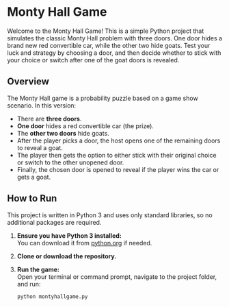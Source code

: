 # Monty Hall Game

Welcome to the Monty Hall Game! This is a simple Python project that simulates the classic Monty Hall problem with three doors. One door hides a brand new red convertible car, while the other two hide goats. Test your luck and strategy by choosing a door, and then decide whether to stick with your choice or switch after one of the goat doors is revealed.

## Overview

The Monty Hall game is a probability puzzle based on a game show scenario. In this version:
- There are **three doors**.
- **One door** hides a red convertible car (the prize).
- The **other two doors** hide goats.
- After the player picks a door, the host opens one of the remaining doors to reveal a goat.
- The player then gets the option to either stick with their original choice or switch to the other unopened door.
- Finally, the chosen door is opened to reveal if the player wins the car or gets a goat.

## How to Run

This project is written in Python 3 and uses only standard libraries, so no additional packages are required.

1. **Ensure you have Python 3 installed:**  
   You can download it from [python.org](https://www.python.org/downloads/) if needed.

2. **Clone or download the repository.**

3. **Run the game:**  
   Open your terminal or command prompt, navigate to the project folder, and run:
   ```bash
   python montyhallgame.py
   ```

